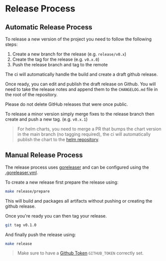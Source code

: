 # Release Process

## Automatic Release Process

To release a new version of the project you need to follow the following steps:

1. Create a new branch for the release (e.g. `release/v0.x`)
2. Create the tag for the release (e.g. `v0.x.0`)
3. Push the release branch and tag to the remote

The ci will automatically handle the build and create a draft github release.

Once ready, you can edit and publish the draft release on Github. You will need to take the release notes and append them to the `CHANGELOG.md` file in the root of the repository.

Please do not delete GitHub releases that were once public.

To release a minor version simply merge fixes to the release branch then create and push a new tag. (e.g. `v0.x.1`)

> For helm charts, you need to merge a PR that bumps the chart version in the main branch (no tagging required), the ci will automatically publish the chart to the [helm repository](https://grafana.github.io/helm-charts).

## Manual Release Process

The release process uses [goreleaser](https://goreleaser.com/scm/github/?h=github#github) and can be configured
using the [.goreleaser.yml](./.goreleaser.yml).

To create a new release first prepare the release using:

```bash
make release/prepare
```

This will build and packages all artifacts without pushing or creating the github release.

Once you're ready you can then tag your release.

```bash
git tag v0.1.0
```

And finally push the release using:

```bash
make release
```

> Make sure to have a [Github Token](https://goreleaser.com/scm/github/?h=github#github) `GITHUB_TOKEN` correctly set.

